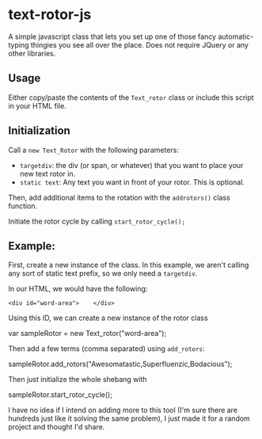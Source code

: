 text-rotor-js
=============

A simple javascript class that lets you set up one of those fancy automatic-typing thingies you see all over the place. Does not require JQuery or any other libraries.

## Usage

Either copy/paste the contents of the `Text_rotor` class or include this script in your HTML file.

## Initialization

Call a `new Text_Rotor` with the following parameters:

* `targetdiv`: the div (or span, or whatever) that you want to place your new text rotor in.
* `static text`: Any text you want in front of your rotor. This is optional.

Then, add additional items to the rotation with the `addrotors()` class function.

Initiate the rotor cycle by calling `start_rotor_cycle();`

## Example:

First, create a new instance of the class. In this example, we aren't calling any sort of static text prefix, so we only need a `targetdiv`.

In our HTML, we would have the following:

	<div id="word-area">	</div>

Using this ID, we can create a new instance of the rotor class

  var sampleRotor = new Text_rotor("word-area");   

Then add a few terms (comma separated) using `add_rotors`:

  sampleRotor.add_rotors("Awesomatastic,Superfluenzic,Bodacious");

Then just initialize the whole shebang with

  sampleRotor.start_rotor_cycle();
  
I have no idea if I intend on adding more to this tool (I'm sure there are hundreds just like it solving the same problem), I just made it for a random project and thought I'd share.
